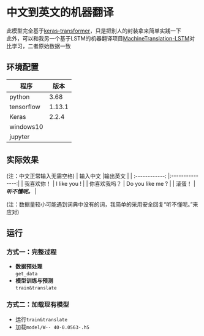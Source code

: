 # 中文到英文的机器翻译
此模型完全基于[keras-transformer](https://github.com/CyberZHG/keras-transformer)，只是把别人的封装拿来简单实践一下<br>
此外，可以和我另一个基于LSTM的机器翻译项目[MachineTranslation-LSTM](https://github.com/jiayiwang5/MachineTranslation-LSTM)对比学习，二者原始数据一致
## 环境配置
| 程序         | 版本      |
| ---------- | ------- |
| python     | 3.68    |
| tensorflow | 1.13.1  |
| Keras      | 2.2.4   |
| windows10  |         |
| jupyter    |         |
## 实际效果
(注：中文正常输入无需空格)
| 输入中文 |输出英文  |
| :------------: |:---------------:|
| 我喜欢你！      | I like you ! |
| 你喜欢我吗？      |  Do you like me ?       |
| 滚蛋！  |  ***听不懂呢。***      |

(注：数据量较小可能遇到词典中没有的词，我简单的采用安全回复“听不懂呢。”来应对)
## 运行
### 方式一：完整过程
- **数据预处理**<br>
  `get_data`<br>
- **模型训练与预测**<br>
  `train&translate`<br>
### 方式二：加载现有模型
- 运行`train&translate`<br>
- 加载`model/W-- 40-0.0563-.h5` 
